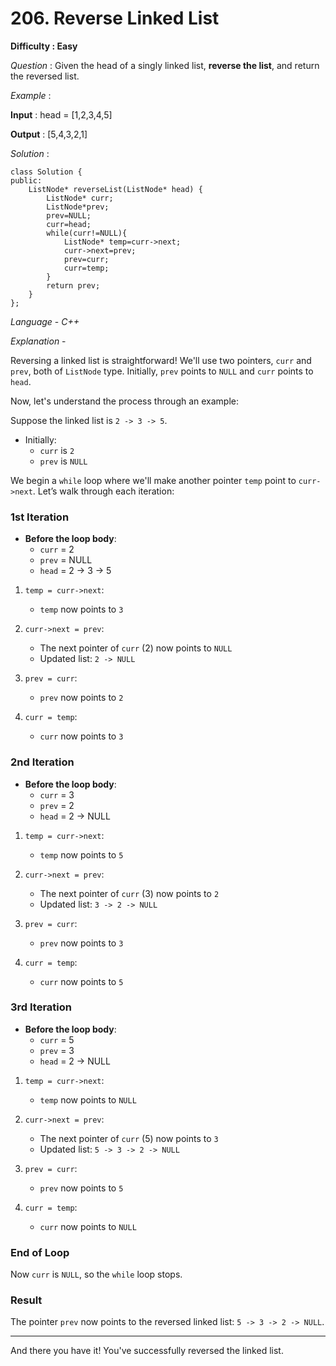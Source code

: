 # 206. Reverse Linked List

**Difficulty : Easy**

*Question* :
Given the head of a singly linked list, **reverse the list**, and return the reversed list.


*Example* :

**Input** :  head = [1,2,3,4,5]

**Output** :  [5,4,3,2,1]


*Solution* :
```
class Solution {
public:
    ListNode* reverseList(ListNode* head) {
        ListNode* curr;
        ListNode*prev;
        prev=NULL;
        curr=head;
        while(curr!=NULL){
            ListNode* temp=curr->next;
            curr->next=prev;
            prev=curr;
            curr=temp;
        }
        return prev;
    }
};
```

*Language* - *C++*


*Explanation* - 


Reversing a linked list is straightforward! We'll use two pointers, `curr` and `prev`, both of `ListNode` type. Initially, `prev` points to `NULL` and `curr` points to `head`.

Now, let's understand the process through an example:

Suppose the linked list is `2 -> 3 -> 5`.

- Initially:
  - `curr` is `2`
  - `prev` is `NULL`

We begin a `while` loop where we'll make another pointer `temp` point to `curr->next`. Let’s walk through each iteration:

### 1st Iteration
- **Before the loop body**:
  - `curr` = 2
  - `prev` = NULL
  - `head` = 2 -> 3 -> 5

1. `temp = curr->next`:
   - `temp` now points to `3`

2. `curr->next = prev`:
   - The next pointer of `curr` (2) now points to `NULL`
   - Updated list: `2 -> NULL`

3. `prev = curr`:
   - `prev` now points to `2`

4. `curr = temp`:
   - `curr` now points to `3`

### 2nd Iteration
- **Before the loop body**:
  - `curr` = 3
  - `prev` = 2
  - `head` = 2 -> NULL

1. `temp = curr->next`:
   - `temp` now points to `5`

2. `curr->next = prev`:
   - The next pointer of `curr` (3) now points to `2`
   - Updated list: `3 -> 2 -> NULL`

3. `prev = curr`:
   - `prev` now points to `3`

4. `curr = temp`:
   - `curr` now points to `5`

### 3rd Iteration
- **Before the loop body**:
  - `curr` = 5
  - `prev` = 3
  - `head` = 2 -> NULL

1. `temp = curr->next`:
   - `temp` now points to `NULL`

2. `curr->next = prev`:
   - The next pointer of `curr` (5) now points to `3`
   - Updated list: `5 -> 3 -> 2 -> NULL`

3. `prev = curr`:
   - `prev` now points to `5`

4. `curr = temp`:
   - `curr` now points to `NULL`

### End of Loop
Now `curr` is `NULL`, so the `while` loop stops.

### Result
The pointer `prev` now points to the reversed linked list: `5 -> 3 -> 2 -> NULL`.

---

And there you have it! You've successfully reversed the linked list.
